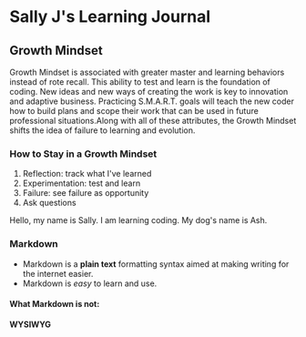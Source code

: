 # Sally J's Learning Journal

## Growth Mindset
Growth Mindset is associated with greater master and learning behaviors instead of rote recall. This ability to test and learn is the foundation of coding. New ideas and new ways of creating the work is key to innovation and adaptive business. 
Practicing S.M.A.R.T. goals will teach the new coder how to build plans and scope their work that can be used in future professional situations.Along with all of these attributes, the Growth Mindset shifts the idea of failure to learning and evolution. 
### How to Stay in a Growth Mindset
1. Reflection: track what I've learned
1. Experimentation: test and learn
1. Failure: see failure as opportunity
1. Ask questions

Hello, my name is Sally. I am learning coding. My dog's name is Ash.

### Markdown
* Markdown is a **plain text** formatting syntax aimed at making writing for the internet easier.
* Markdown is *easy* to learn and use.
#### What Markdown is not:
**WYSIWYG**
